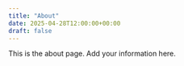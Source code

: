 ```yaml
---
title: "About"
date: 2025-04-28T12:00:00+00:00
draft: false
---
```


This is the about page. Add your information here.
